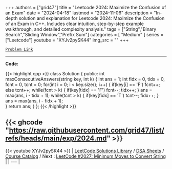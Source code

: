 
+++
authors = ["grid47"]
title = "Leetcode 2024: Maximize the Confusion of an Exam"
date = "2024-04-18"
lastmod = "2024-11-06"
description = "In-depth solution and explanation for Leetcode 2024: Maximize the Confusion of an Exam in C++. Includes clear intuition, step-by-step example walkthrough, and detailed complexity analysis."
tags = ["String","Binary Search","Sliding Window","Prefix Sum"]
categories = [
    "Medium"
]
series = ["Leetcode"]
youtube = "XYJv2pySK44"
img_src = ""
+++



[`Problem Link`](https://leetcode.com/problems/maximize-the-confusion-of-an-exam/description/)

---
**Code:**

{{< highlight cpp >}}
class Solution {
public:
    int maxConsecutiveAnswers(string key, int k) {
        int ans = 1;
        int fidx = 0, tidx = 0, fcnt = 0, tcnt = 0;
        for(int i = 0; i < key.size(); i++) {
            if(key[i] == 'F') fcnt++;
            else tcnt++;
            while(fcnt > k) {
                if(key[tidx] == 'F') fcnt--;
                tidx++;
            }
            ans = max(ans, i - tidx + 1);
            while(tcnt > k) {
                if(key[fidx] == 'T') tcnt--;
                fidx++;
            }
            ans = max(ans, i - fidx + 1);            
        }
        return ans;
    }
};
{{< /highlight >}}

{{< ghcode "https://raw.githubusercontent.com/grid47/list/refs/heads/main/exp/2024.md" >}}
---
{{< youtube XYJv2pySK44 >}}
| [LeetCode Solutions Library](https://grid47.xyz/leetcode/) / [DSA Sheets](https://grid47.xyz/sheets/) / [Course Catalog](https://grid47.xyz/courses/) / Next : [LeetCode #2027: Minimum Moves to Convert String](https://grid47.xyz/leetcode/solution-2027-minimum-moves-to-convert-string/) |
| --- |
